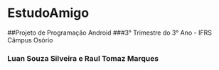 # EstudoAmigo

##Projeto de Programação Android 
###3° Trimestre do 3° Ano - IFRS Câmpus Osório
### Luan Souza Silveira e Raul Tomaz Marques
